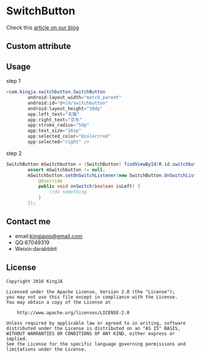 # SwitchButton
Check this [article on our blog](https://king.github.io)
## Custom attribute
## Usage
step 1
```java
<com.kingja.switchbutton.SwitchButton
        android:layout_width="match_parent"
        android:id="@+id/switchbutton"
        android:layout_height="30dp"
        app:left_text="天猫"
        app:right_text="京东"
        app:stroke_radius="5dp"
        app:text_size="16sp"
        app:selected_color="@color/red"
        app:selected="right" />
```

step 2
```java
SwitchButton mSwitchbutton = (SwitchButton) findViewById(R.id.switchbutton);
        assert mSwitchbutton != null;
        mSwitchbutton.setOnSwitchListener(new SwitchButton.OnSwitchListener() {
            @Override
            public void onSwitch(boolean isLeft) {
                //do something
            }
        });
```
## Contact me
* email:kingjavip@gmail.com
* QQ:87049319
* Weixin:darabbbit

## License

    Copyright 2016 KingJA

    Licensed under the Apache License, Version 2.0 (the "License");
    you may not use this file except in compliance with the License.
    You may obtain a copy of the License at

        http://www.apache.org/licenses/LICENSE-2.0

    Unless required by applicable law or agreed to in writing, software
    distributed under the License is distributed on an "AS IS" BASIS,
    WITHOUT WARRANTIES OR CONDITIONS OF ANY KIND, either express or implied.
    See the License for the specific language governing permissions and
    limitations under the License.
